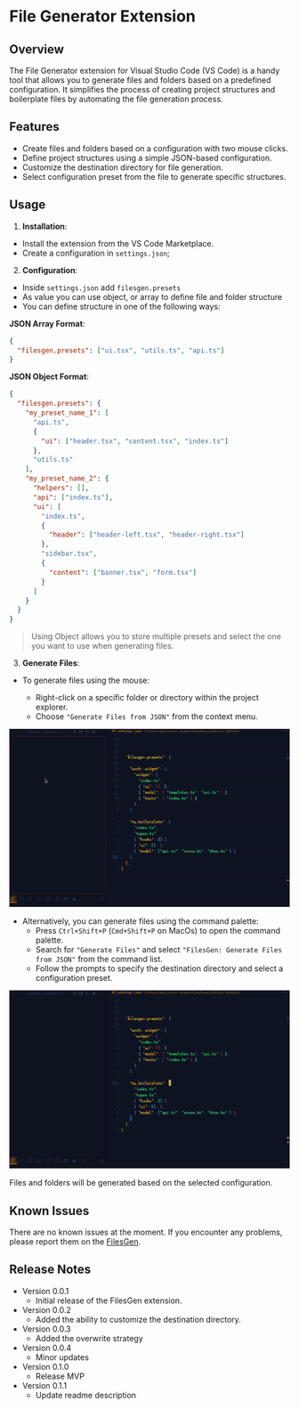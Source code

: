 # File Generator Extension

## Overview

The File Generator extension for Visual Studio Code (VS Code) is a handy tool that allows you to generate files and folders based on a predefined configuration.
It simplifies the process of creating project structures and boilerplate files by automating the file generation process.

## Features

- Create files and folders based on a configuration with two mouse clicks.
- Define project structures using a simple JSON-based configuration.
- Customize the destination directory for file generation.
- Select configuration preset from the file to generate specific structures.

## Usage

1. **Installation**:

- Install the extension from the VS Code Marketplace.
- Create a configuration in `settings.json`;

2. **Configuration**:

- Inside `settings.json` add `filesgen.presets`
- As value you can use object, or array to define file and folder structure
- You can define structure in one of the following ways:

**JSON Array Format**:

```json
{
  "filesgen.presets": ["ui.tsx", "utils.ts", "api.ts"]
}
```

**JSON Object Format**:

```json
{
  "filesgen.presets": {
    "my_preset_name_1": [
      "api.ts",
      {
        "ui": ["header.tsx", "content.tsx", "index.ts"]
      },
      "utils.ts"
    ],
    "my_preset_name_2": {
      "helpers": [],
      "api": ["index.ts"],
      "ui": [
        "index.ts",
        {
          "header": ["header-left.tsx", "header-right.tsx"]
        },
        "sidebar.tsx",
        {
          "content": ["banner.tsx", "form.tsx"]
        }
      ]
    }
  }
}
```

> Using Object allows you to store multiple presets and select the one you want to use when generating files.

3. **Generate Files**:

- To generate files using the mouse:

  - Right-click on a specific folder or directory within the project explorer.
  - Choose `"Generate Files from JSON"` from the context menu.

![example_right_click](https://github.com/Infected-by-js/filesgen/blob/readme/filesgen_right_click.gif?raw=true)

- Alternatively, you can generate files using the command palette:
  - Press `Ctrl+Shift+P` (`Cmd+Shift+P` on MacOs) to open the command palette.
  - Search for `"Generate Files"` and select `"FilesGen: Generate Files from JSON"` from the command list.
  - Follow the prompts to specify the destination directory and select a configuration preset.

![example_prompt](https://github.com/Infected-by-js/filesgen/blob/readme/filesgen_prompt.gif?raw=true)

Files and folders will be generated based on the selected configuration.

## Known Issues

There are no known issues at the moment. If you encounter any problems, please report them on the [FilesGen](https://github.com/infected-by-js/filesgen).

## Release Notes

- Version 0.0.1
  - Initial release of the FilesGen extension.
- Version 0.0.2
  - Added the ability to customize the destination directory.
- Version 0.0.3
  - Added the overwrite strategy
- Version 0.0.4
  - Minor updates
- Version 0.1.0
  - Release MVP
- Version 0.1.1
  - Update readme description
